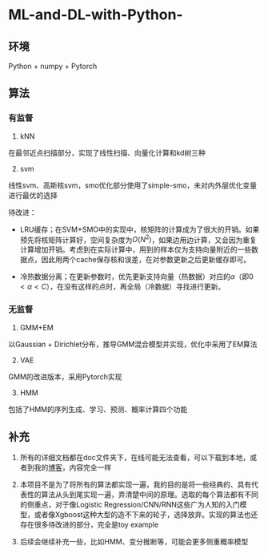 # ML-and-DL-with-Python-

## 环境

Python + numpy + Pytorch

## 算法

### 有监督

1. kNN

在最邻近点扫描部分，实现了线性扫描、向量化计算和kd树三种

2. svm

线性svm、高斯核svm，smo优化部分使用了simple-smo，未对内外层优化变量进行最优的选择

待改进：
+ LRU缓存；在SVM+SMO中的实现中，核矩阵的计算成为了很大的开销。如果预先将核矩阵计算好，空间复杂度为$O(N^2)$，如果边用边计算，又会因为重复计算增加开销。考虑到在实际计算中，用到的样本仅为支持向量附近的一些数据点，因此用两个cache保存核和误差，在对参数更新之后更新缓存即可。

+ 冷热数据分离；在更新参数时，优先更新支持向量（热数据）对应的$\alpha$（即$0<\alpha<C$），在没有这样的点时，再全局（冷数据）寻找进行更新。

### 无监督

1. GMM+EM

以Gaussian + Dirichlet分布，推导GMM混合模型并实现，优化中采用了EM算法

2. VAE

GMM的改进版本，采用Pytorch实现

3. HMM

包括了HMM的序列生成、学习、预测、概率计算四个功能

## 补充

1. 所有的详细文档都在doc文件夹下，在线可能无法查看，可以下载到本地，或者到我的[博客](https://www.cnblogs.com/vinnson/category/1800670.html)，内容完全一样

2. 本项目不是为了将所有的算法都实现一遍，我的目的是将一些经典的、具有代表性的算法从头到尾实现一遍，弄清楚中间的原理。选取的每个算法都有不同的侧重点，对于像Logistic Regression/CNN/RNN这些广为人知的入门模型，或者像Xgboost这种大型的造不下来的轮子，选择放弃。实现的算法也还存在很多待改进的部分，完全是toy example

3. 后续会继续补充一些，比如HMM、变分推断等，可能会更多侧重概率模型


